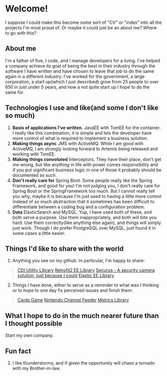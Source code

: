 # Welcome!
I suppose I could make this become some sort of "CV" or "index" into all the projects I'm most proud of.  Or maybe it could just be an about me?  Where to go with this?

## About me
I'm a father of five, I code, and I manage developers for a living.  I've helped a company achieve its goal of being the best in their industry through the software I have written and have chosen to leave that job to do the same again in a different industry.  I've worked for the government, a large corporation, a start up(which I just described) grow from 25 people to over 650 in just under 5 years, and now a not quite start up I hope to do the same for.

## Technologies I use and like(and some I don't like so much)
1. **Basis of applications I've written.**  JavaEE with TomEE for the container.  I really like this combination, it is simple and lets the developer have more control of what is required to implement a business solution. 
2. **Making things async** JMS with ActiveMQ.  While I am good with ActiveMQ, I am strongly looking forward to Artemis being released and working with TomEE.
3. **Making things convoluted** Interceptors.  They have their place, don't get me wrong, but like anything in life with power comes responsibility and if you put significant business logic in one of those it probably should be documented as such.  
4. **Don't really care for** Spring Boot.  Some people really like the Spring Framework, and good for you!  I'm not judging you, I don't really care for Spring Boot or the SpringFramework too much.  But I cannot really tell you why, maybe it is because I'm just used to having a little more control instead of so much abstraction that it sometimes has been difficult to differentiate between a coding bug and a configuration problem.
5. **Data** ElasticSearch and MySQL. Yup, I have used both of these, and both serve a purpose.  Use them inappropriately, and both will bite you hard.  Use them correctly(like anything else again), and things will simply just work.  Though I do prefer PostgreSQL over MySQL, just found it in some cases a little easier.

## Things I'd like to share with the world
1. Anything you see on my github. In particular, I'm happy to share:
> [CDI Utility Library](https://www.github.com/djr4488/cdi)
> [Retrofit2 EE Library](https://www.github.com/djr4488/retrofit2javaee)
> [Securus - A security camera solution, just because I could](https://github.com/djr4488/camera-notifier)
> [Elastic EE Library](https://github.com/djr4488/elasticee)

2. Things I have done, either to serve as a reminder to what was I thinking or to hope to one day fix perceived issues and finish them:
> [Cards Game](https://github.com/djr4488/cards)
> [Nintendo Channel Feeder](https://github.com/djr4488/NintendoChannelFeeder)
> [Metrics Library](https://github.com/djr4488/metrics)

## What I hope to do in the much nearer future than I thought possible
Start my own company.

## Fun fact
1. I like thunderstorms, and if given the opportunity will chase a tornado with my Brother-in-law.  
